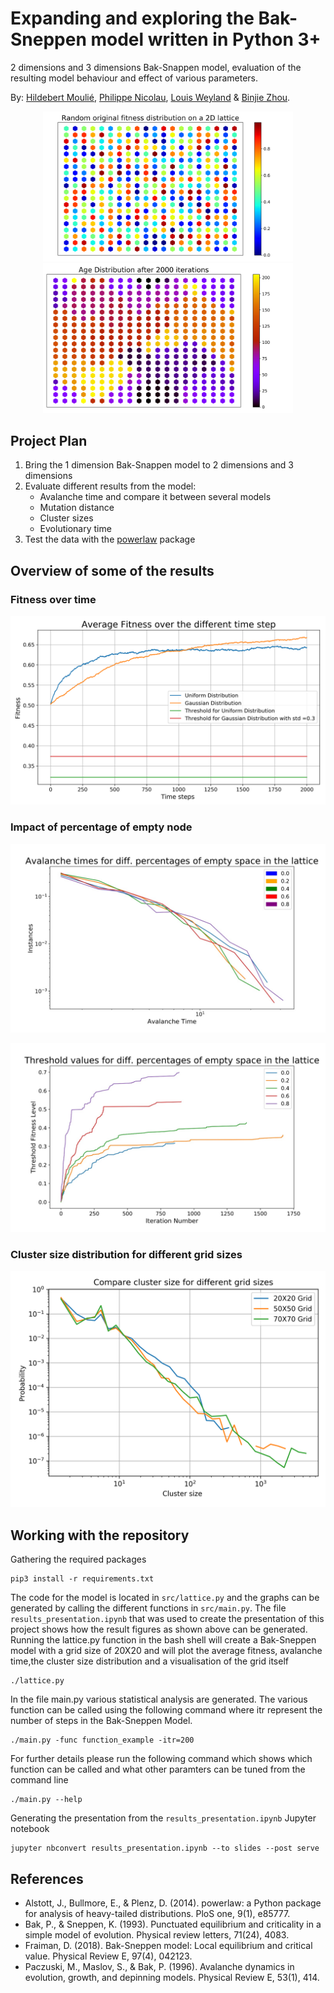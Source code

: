 Expanding and exploring the Bak-Sneppen model written in Python 3+
=========================================
2 dimensions and 3 dimensions Bak-Snappen model, evaluation of the resulting model behaviour and effect of various parameters.

By: [Hildebert Moulié](https://github.com/hildobby), [Philippe Nicolau](https://github.com/PNicolau96), [Louis Weyland](https://github.com/LouisWW) & [Binjie Zhou](https://github.com/binjiezhou).

<p float="left" align="center">
  <img src="https://github.com/hildobby/Complex_System/blob/master/src/figures/lattice_itr%3D1.png" width="400" />
  <img src="https://github.com/hildobby/Complex_System/blob/master/src/figures/lattice-age_itr%3D2000.png" width="400" /> 
</p>

## Project Plan
1. Bring the 1 dimension Bak-Snappen model to 2 dimensions and 3 dimensions
2. Evaluate different results from the model:
    * Avalanche time and compare it between several models
    * Mutation distance
    * Cluster sizes
    * Evolutionary time
3. Test the data with the [powerlaw](https://pypi.org/project/powerlaw/) package

## Overview of some of the results

### Fitness over time

<p align="center">
  <img src="https://github.com/hildobby/Complex_System/blob/master/src/figures/average_fitness_s%3D(20%2C%2020)_itr%3D2000_rep%3D10_std%3D0.3.png" />
</p>

### Impact of percentage of empty node
<p align="center">
  <img src="https://github.com/hildobby/Complex_System/blob/master/src/figures/avalanche_empy_space_percentage_comparison.png" />
</p>
<p align="center">
  <img src="https://github.com/hildobby/Complex_System/blob/master/src/figures/threshold_empy_space_percentage_comparison.png" />
</p>

### Cluster size distribution for different grid sizes
<p align="center">
  <img src="https://github.com/hildobby/Complex_System/blob/master/src/figures/cluster-sizes_rep=2000.png" />
</p>

## Working with the repository

Gathering the required packages
```
pip3 install -r requirements.txt
```
The code for the model is located in `src/lattice.py` and the graphs can be generated by calling the different functions in `src/main.py`. The file `results_presentation.ipynb` that was used to create the presentation of this project shows how the result figures as shown above can be generated. 
Running the lattice.py function in the bash shell will create a Bak-Sneppen model with a grid size of 20X20 
and will plot the average fitness, avalanche time,the cluster size distribution and 
a visualisation of the grid itself
```
./lattice.py
```
In the file main.py various statistical analysis are generated. The various function can 
be called using the following command where itr represent the number of steps in
the Bak-Sneppen Model. 
```
./main.py -func function_example -itr=200
```
For further details please run the following command which shows which function 
can be called and what other paramters can be tuned from the command line
```
./main.py --help
```
Generating the presentation from the `results_presentation.ipynb` Jupyter notebook
```
jupyter nbconvert results_presentation.ipynb --to slides --post serve
```

## References
* Alstott, J., Bullmore, E., & Plenz, D. (2014). powerlaw: a Python package for analysis of heavy-tailed distributions. PloS one, 9(1), e85777.
* Bak, P., & Sneppen, K. (1993). Punctuated equilibrium and criticality in a simple model of evolution. Physical review letters, 71(24), 4083.
* Fraiman, D. (2018). Bak-Sneppen model: Local equilibrium and critical value. Physical Review E, 97(4), 042123.
* Paczuski, M., Maslov, S., & Bak, P. (1996). Avalanche dynamics in evolution, growth, and depinning models. Physical Review E, 53(1), 414.
